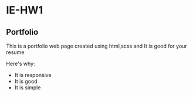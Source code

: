 # IE-HW1





<!-- ABOUT THE PROJECT -->
## Portfolio


This is a portfolio web page created using html,scss and It is good for your resume

Here's why:
* It is responsive
* It is good
* It is simple



